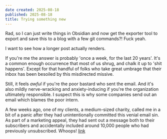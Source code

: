 ```yaml
---
date created: 2025-08-18
published: 2025-08-18
title: Trying something new
---
```


Rad, so I can just write things in Obsidian and now get the exporter tool to export and save this to a blog with a few git commands?! Fuck yeah.

I want to see how a longer post actually renders.

If you're me the answer is probably 'once a week, for the last 20 years'. It's a common enough occurrence that most of us shrug, and chalk it up to 'shit happens'. Except for that handful of folks who take great umbrage that their inbox has been besoiled by this misdirected missive.

Still, it feels *awful* if you're the poor bastard who sent the email. And it's also mildly nerve-wracking and anxiety-inducing if you're the organization ultimately responsible. I suspect this is why some companies send out an email which blames the poor intern.

A few weeks ago, one of my clients, a medium-sized charity, called me in a bit of a panic after they had unintentionally committed this venial email sin. As part of a marketing appeal, they had sent out a message both to their subscribers and accidentally included around 10,000 people who had previously unsubscribed. Whoops!
[link](https://insights.priva.cat)

